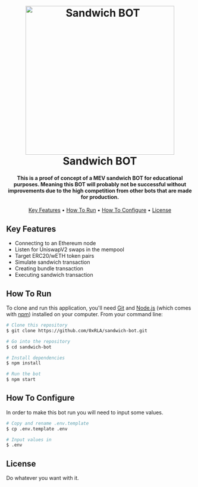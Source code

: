 
<h1 align="center">
  <br>
  <img src="https://cdn.discordapp.com/attachments/1057976249756176414/1143799272098242577/0xrla_cartoon_cute_evil_robot_eating_a_subway_sandwich_with_dol_0c3ed251-eaf7-4fbc-9026-ad6c6f186dde.png" alt="Sandwich BOT" width="400">
  <br>
  Sandwich BOT
  <br>
</h1>

<h4 align="center">This is a proof of concept of a MEV sandwich BOT for educational purposes. Meaning this BOT will probably not be successful without improvements due to the high competition from other bots that are made for production.</a></h4>

<p align="center">
  <a href="#key-features">Key Features</a> •
  <a href="#how-to-run">How To Run</a> •
  <a href="#how-to-configure">How To Configure</a> •
  <a href="#license">License</a>
</p>

## Key Features

* Connecting to an Ethereum node
* Listen for UniswapV2 swaps in the mempool
* Target ERC20/wETH token pairs
* Simulate sandwich transaction
* Creating bundle transaction
* Executing sandwich transaction

## How To Run

To clone and run this application, you'll need [Git](https://git-scm.com) and [Node.js](https://nodejs.org/en/download/) (which comes with [npm](http://npmjs.com)) installed on your computer. From your command line:

```bash
# Clone this repository
$ git clone https://github.com/0xRLA/sandwich-bot.git

# Go into the repository
$ cd sandwich-bot

# Install dependencies
$ npm install

# Run the bot
$ npm start
```

## How To Configure

In order to make this bot run you will need to input some values.

```bash
# Copy and rename .env.template
$ cp .env.template .env

# Input values in
$ .env
```

## License

Do whatever you want with it. 
